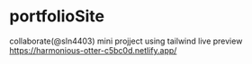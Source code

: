 # portfolioSite 
collaborate(@sln4403) mini projject using tailwind 
live preview
https://harmonious-otter-c5bc0d.netlify.app/


